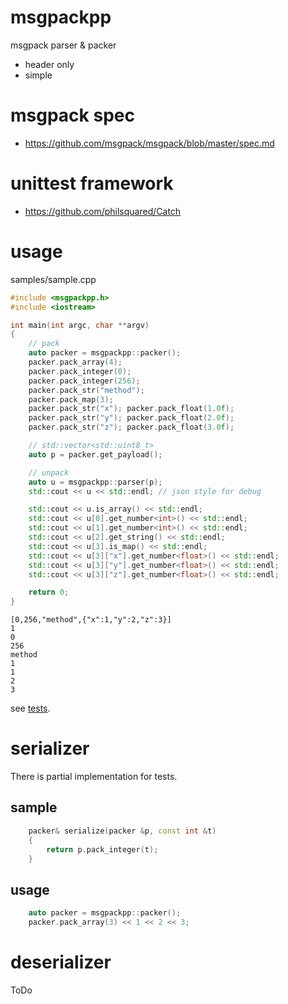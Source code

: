 # msgpackpp
msgpack parser &amp; packer

- header only
- simple

# msgpack spec
- https://github.com/msgpack/msgpack/blob/master/spec.md

# unittest framework
- https://github.com/philsquared/Catch

# usage
samples/sample.cpp

```c++
#include <msgpackpp.h>
#include <iostream>

int main(int argc, char **argv)
{
    // pack
    auto packer = msgpackpp::packer();
    packer.pack_array(4);
    packer.pack_integer(0);
    packer.pack_integer(256);
    packer.pack_str("method");
    packer.pack_map(3);
    packer.pack_str("x"); packer.pack_float(1.0f);
    packer.pack_str("y"); packer.pack_float(2.0f);
    packer.pack_str("z"); packer.pack_float(3.0f);

    // std::vector<std::uint8_t>
    auto p = packer.get_payload();

    // unpack
    auto u = msgpackpp::parser(p);
    std::cout << u << std::endl; // json style for debug

    std::cout << u.is_array() << std::endl;
    std::cout << u[0].get_number<int>() << std::endl;
    std::cout << u[1].get_number<int>() << std::endl;
    std::cout << u[2].get_string() << std::endl;
    std::cout << u[3].is_map() << std::endl;
    std::cout << u[3]["x"].get_number<float>() << std::endl;
    std::cout << u[3]["y"].get_number<float>() << std::endl;
    std::cout << u[3]["z"].get_number<float>() << std::endl;

    return 0;
}
```

```
[0,256,"method",{"x":1,"y":2,"z":3}]
1
0
256
method
1
1
2
3
```

see [tests](tests/tests.cpp).

# serializer
There is partial implementation for tests.

## sample

```cpp
	packer& serialize(packer &p, const int &t)
	{
		return p.pack_integer(t);
	}
```

## usage

```cpp
    auto packer = msgpackpp::packer();
    packer.pack_array(3) << 1 << 2 << 3;
```

# deserializer
ToDo

